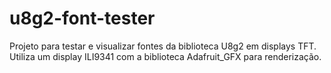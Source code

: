 # u8g2-font-tester
Projeto para testar e visualizar fontes da biblioteca U8g2 em displays TFT. Utiliza um display ILI9341 com a biblioteca Adafruit_GFX para renderização.

